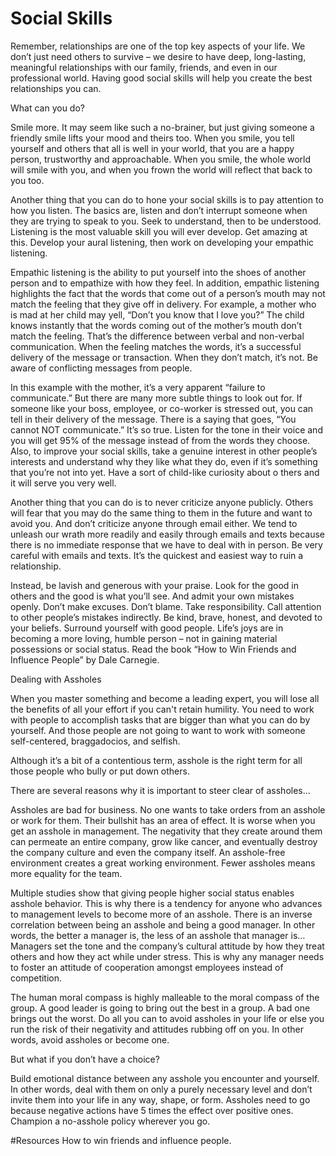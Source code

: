 # Social Skills

Remember, relationships are one of the top key aspects of your life. We don’t just need others to survive – 
we desire to have deep, long-lasting, meaningful relationships with our family, friends, and even in our 
professional world. Having good social skills will help you create the best relationships you can. 

What can you do? 

Smile more. It may seem like such a no-brainer, but just giving someone a friendly smile lifts your mood and 
theirs too. When you smile, you tell yourself and others that all is well in your world, that you are a 
happy person, trustworthy and approachable. When you smile, the whole world will smile with you, and when you 
frown the world will reflect that back to you too. 

Another thing that you can do to hone your social skills is to pay attention to how you listen. The basics are, 
listen and don’t interrupt someone when they are trying to speak to you. Seek to understand, 
then to be understood. Listening is the most valuable skill you will ever develop. Get amazing at this. 
Develop your aural listening, then work on developing your empathic listening.  

Empathic listening is the ability to put yourself into the shoes of another person and to empathize 
with how they feel. In addition, empathic listening highlights the fact that the words that come out of a 
person’s mouth may not match the feeling that they give off in delivery. For example, a mother who is mad at 
her child may yell, “Don’t you know that I love you?” The child knows instantly that the words coming out of 
the mother’s mouth don’t match the feeling. That’s the difference between verbal and non-verbal communication. 
When the feeling matches the words, it’s a successful delivery of the message or transaction. When they don’t 
match, it’s not. Be aware of conflicting messages from people. 

In this example with the mother, it’s a very apparent “failure to communicate.” But there are many more subtle 
things to look out for. If someone like your boss, employee, or co-worker is stressed out, you can tell in their 
delivery of the message. There is a saying that goes, “You cannot NOT communicate.” It’s so true. Listen for the 
tone in their voice and you will get 95% of the message instead of from the words they choose. 
Also, to improve your social skills, take a genuine interest in other people’s interests and understand why they 
like what they do, even if it’s something that you’re not into yet. Have a sort of child-like curiosity about o
thers and it will serve you very well. 

Another thing that you can do is to never criticize anyone publicly. Others will fear that you may do the same 
thing to them in the future and want to avoid you. And don’t criticize anyone through email either. We tend to 
unleash our wrath more readily and easily through emails and texts because there is no immediate response that 
we have to deal with in person. Be very careful with emails and texts. It’s the quickest and easiest way to ruin 
a relationship. 

Instead, be lavish and generous with your praise. Look for the good in others and the good is what you’ll see. 
And admit your own mistakes openly. Don’t make excuses. Don’t blame. Take responsibility. Call attention to 
other people’s mistakes indirectly. Be kind, brave, honest, and devoted to your beliefs. Surround yourself with 
good people. Life’s joys are in becoming a more loving, humble person – not in gaining material possessions or 
social status. Read the book “How to Win Friends and Influence People” by Dale Carnegie. 

Dealing with Assholes

When you master something and become a leading expert, you will lose all the benefits of all your effort if 
you can't retain humility. You need to work with people to accomplish tasks that are bigger than what you can 
do by yourself. And those people are not going to want to work with someone self-centered, braggadocios, 
and selfish. 

Although it’s a bit of a contentious term, asshole is the right term for all those people who bully or put 
down others.

There are several reasons why it is important to steer clear of assholes… 

Assholes are bad for business. No one wants to take orders from an asshole or work for them. Their 
bullshit has an area of effect. It is worse when you get an asshole in management.
The negativity that they create around them can permeate an entire company, grow like cancer, and eventually 
destroy the company culture and even the company itself.
An asshole-free environment creates a great working environment. Fewer assholes means more equality for the team.

Multiple studies show that giving people higher social status enables asshole behavior. This is why there is a 
tendency for anyone who advances to management levels to become more of an asshole. 
There is an inverse correlation between being an asshole and being a good manager. In other words, the better a 
manager is, the less of an asshole that manager is…
Managers set the tone and the company’s cultural attitude by how they treat others and how they act while under 
stress. This is why any manager needs to foster an attitude of cooperation amongst employees instead of competition. 

The human moral compass is highly malleable to the moral compass of the group. A good leader is going to 
bring out the best in a group. A bad one brings out the worst.
Do all you can to avoid assholes in your life or else you run the risk of their negativity and attitudes 
rubbing off on you. In other words, avoid assholes or become one.

But what if you don’t have a choice? 

Build emotional distance between any asshole you encounter and yourself. In other words, deal with them on 
only a purely necessary level and don’t invite them into your life in any way, shape, or form. Assholes need 
to go because negative actions have 5 times the effect over positive ones.
Champion a no-asshole policy wherever you go. 


#Resources
How to win friends and influence people.

